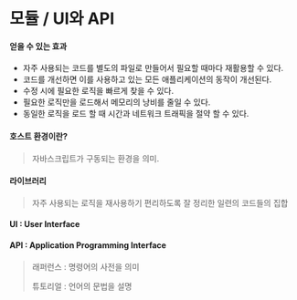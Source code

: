 # 모듈 / UI와 API

#### 얻을 수 있는 효과

* 자주 사용되는 코드를 별도의 파일로 만들어서 필요할 때마다 재활용할 수 있다.
* 코드를 개선하면 이를 사용하고 있는 모든 애플리케이션의 동작이 개선된다.
* 수정 시에 필요한 로직을 빠르게 찾을 수 있다.
* 필요한 로직만을 로드해서 메모리의 낭비를 줄일 수 있다.
* 동일한 로직을 로드 할 때 시간과 네트워크 트래픽을 절약 할 수 있다.

#### 호스트 환경이란?

> 자바스크립트가 구동되는 환경을 의미.

#### 라이브러리

> 자주 사용되는 로직을 재사용하기 편리하도록 잘 정리한 일련의 코드들의 집합



#### UI : User Interface

#### API : Application Programming Interface

> 래퍼런스 : 명령어의 사전을 의미
>
> 튜토리얼 : 언어의 문법을 설명



